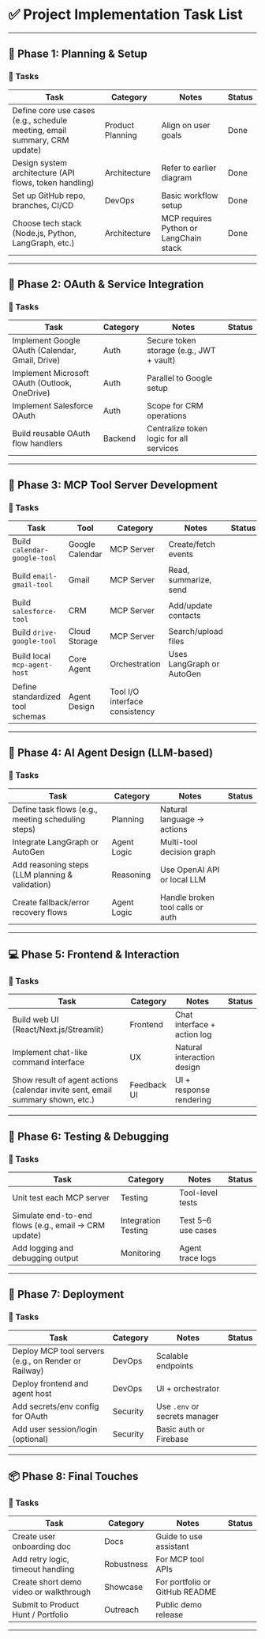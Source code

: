 # ✅ Project Implementation Task List

---

## 🚧 Phase 1: Planning & Setup

### 🔹 Tasks

| Task                                                                      | Category         | Notes                                  | Status |
| ------------------------------------------------------------------------- | ---------------- | -------------------------------------- | ------ |
| Define core use cases (e.g., schedule meeting, email summary, CRM update) | Product Planning | Align on user goals                    | Done   |
| Design system architecture (API flows, token handling)                    | Architecture     | Refer to earlier diagram               | Done   |
| Set up GitHub repo, branches, CI/CD                                       | DevOps           | Basic workflow setup                   | Done   |
| Choose tech stack (Node.js, Python, LangGraph, etc.)                      | Architecture     | MCP requires Python or LangChain stack | Done   |

---

## 🔧 Phase 2: OAuth & Service Integration

### 🔹 Tasks

| Task                                            | Category | Notes                                    | Status |
| ----------------------------------------------- | -------- | ---------------------------------------- | ------ |
| Implement Google OAuth (Calendar, Gmail, Drive) | Auth     | Secure token storage (e.g., JWT + vault) |        |
| Implement Microsoft OAuth (Outlook, OneDrive)   | Auth     | Parallel to Google setup                 |        |
| Implement Salesforce OAuth                      | Auth     | Scope for CRM operations                 |        |
| Build reusable OAuth flow handlers              | Backend  | Centralize token logic for all services  |        |

---

## 🧰 Phase 3: MCP Tool Server Development

### 🔹 Tasks

| Task                             | Tool            | Category                       | Notes                     | Status |
| -------------------------------- | --------------- | ------------------------------ | ------------------------- | ------ |
| Build `calendar-google-tool`     | Google Calendar | MCP Server                     | Create/fetch events       |        |
| Build `email-gmail-tool`         | Gmail           | MCP Server                     | Read, summarize, send     |        |
| Build `salesforce-tool`          | CRM             | MCP Server                     | Add/update contacts       |        |
| Build `drive-google-tool`        | Cloud Storage   | MCP Server                     | Search/upload files       |        |
| Build local `mcp-agent-host`     | Core Agent      | Orchestration                  | Uses LangGraph or AutoGen |        |
| Define standardized tool schemas | Agent Design    | Tool I/O interface consistency |                           |        |

---

## 🧠 Phase 4: AI Agent Design (LLM-based)

### 🔹 Tasks

| Task                                               | Category    | Notes                            | Status |
| -------------------------------------------------- | ----------- | -------------------------------- | ------ |
| Define task flows (e.g., meeting scheduling steps) | Planning    | Natural language → actions       |        |
| Integrate LangGraph or AutoGen                     | Agent Logic | Multi-tool decision graph        |        |
| Add reasoning steps (LLM planning & validation)    | Reasoning   | Use OpenAI API or local LLM      |        |
| Create fallback/error recovery flows               | Agent Logic | Handle broken tool calls or auth |        |

---

## 💻 Phase 5: Frontend & Interaction

### 🔹 Tasks

| Task                                                                           | Category    | Notes                       | Status |
| ------------------------------------------------------------------------------ | ----------- | --------------------------- | ------ |
| Build web UI (React/Next.js/Streamlit)                                         | Frontend    | Chat interface + action log |        |
| Implement chat-like command interface                                          | UX          | Natural interaction design  |        |
| Show result of agent actions (calendar invite sent, email summary shown, etc.) | Feedback UI | UI + response rendering     |        |

---

## 🧪 Phase 6: Testing & Debugging

### 🔹 Tasks

| Task                                                 | Category            | Notes              | Status |
| ---------------------------------------------------- | ------------------- | ------------------ | ------ |
| Unit test each MCP server                            | Testing             | Tool-level tests   |        |
| Simulate end-to-end flows (e.g., email → CRM update) | Integration Testing | Test 5–6 use cases |        |
| Add logging and debugging output                     | Monitoring          | Agent trace logs   |        |

---

## 🚀 Phase 7: Deployment

### 🔹 Tasks

| Task                                                 | Category | Notes                         | Status |
| ---------------------------------------------------- | -------- | ----------------------------- | ------ |
| Deploy MCP tool servers (e.g., on Render or Railway) | DevOps   | Scalable endpoints            |        |
| Deploy frontend and agent host                       | DevOps   | UI + orchestrator             |        |
| Add secrets/env config for OAuth                     | Security | Use `.env` or secrets manager |        |
| Add user session/login (optional)                    | Security | Basic auth or Firebase        |        |

---

## 📦 Phase 8: Final Touches

### 🔹 Tasks

| Task                                   | Category   | Notes                          | Status |
| -------------------------------------- | ---------- | ------------------------------ | ------ |
| Create user onboarding doc             | Docs       | Guide to use assistant         |        |
| Add retry logic, timeout handling      | Robustness | For MCP tool APIs              |        |
| Create short demo video or walkthrough | Showcase   | For portfolio or GitHub README |        |
| Submit to Product Hunt / Portfolio     | Outreach   | Public demo release            |        |

---
